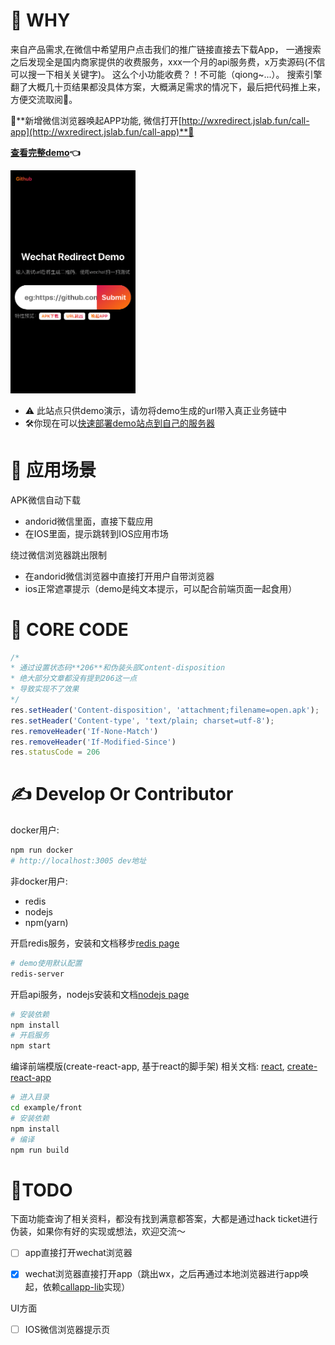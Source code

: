 # 🍿 WHY 
 来自产品需求,在微信中希望用户点击我们的推广链接直接去下载App，
 一通搜索之后发现全是国内商家提供的收费服务，xxx一个月的api服务费，x万卖源码(不信可以搜一下相关关键字)。
 这么个小功能收费？！不可能（qiong~...）。
 搜索引擎翻了大概几十页结果都没具体方案，大概满足需求的情况下，最后把代码推上来，方便交流取阅🙌。


🌟**新增微信浏览器唤起APP功能, 微信打开[http://wxredirect.jslab.fun/call-app](http://wxredirect.jslab.fun/call-app)**🌟

**[查看完整demo](http://wxredirect.jslab.fun)👈**


<img src="./example/front/public/resource/demo_mobile_1.png"  style="max-width: 200px;" />


 - ⚠️ 此站点只供demo演示，请勿将demo生成的url带入真正业务链中
 - 🛠你现在可以[快速部署demo站点到自己的服务器](./DEPLOY.md)


# 🎨 应用场景

APK微信自动下载
 - andorid微信里面，直接下载应用
 - 在IOS里面，提示跳转到IOS应用市场

绕过微信浏览器跳出限制
 - 在andorid微信浏览器中直接打开用户自带浏览器
 - ios正常遮罩提示（demo是纯文本提示，可以配合前端页面一起食用）

# 📌 CORE CODE
```javascript
/*
* 通过设置状态码**206**和伪装头部Content-disposition 
* 绝大部分文章都没有提到206这一点
* 导致实现不了效果
*/
res.setHeader('Content-disposition', 'attachment;filename=open.apk');
res.setHeader('Content-type', 'text/plain; charset=utf-8');
res.removeHeader('If-None-Match')
res.removeHeader('If-Modified-Since')
res.statusCode = 206
```

# ✍️ Develop Or Contributor
docker用户:
```bash
npm run docker
# http://localhost:3005 dev地址
```
非docker用户:
 - redis
 - nodejs 
 - npm(yarn)

开启redis服务，安装和文档移步[redis page](https://github.com/antirez/redis)
```bash
# demo使用默认配置
redis-server
```
开启api服务，nodejs安装和文档[nodejs page](https://github.com/nodejs/node)
```bash
# 安装依赖
npm install
# 开启服务
npm start
```
编译前端模版(create-react-app, 基于react的脚手架) 相关文档: [react](https://github.com/facebook/react),  [create-react-app](https://github.com/facebook/create-react-app)
```bash
# 进入目录
cd example/front
# 安装依赖
npm install
# 编译
npm run build
```

# 📖TODO
下面功能查询了相关资料，都没有找到满意都答案，大都是通过hack ticket进行伪装，如果你有好的实现或想法，欢迎交流～
  - [ ] app直接打开wechat浏览器
  - [x] wechat浏览器直接打开app（跳出wx，之后再通过本地浏览器进行app唤起，依赖[callapp-lib](https://github.com/suanmei/callapp-lib)实现）


UI方面
  - [ ] IOS微信浏览器提示页
